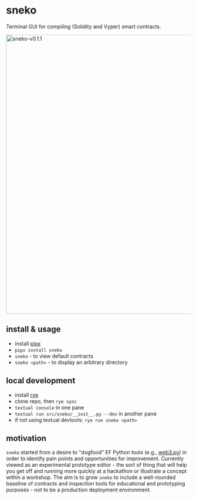 # sneko

Terminal GUI for compiling (Solidity and Vyper) smart contracts.

<img width="760" alt="sneko-v0.1.1" src="https://github.com/user-attachments/assets/4975a2d3-b635-417d-947f-385e04a3ce85">

## install & usage

- install [pipx](https://pipx.pypa.io/latest/installation/)
- `pipx install sneko`
- `sneko` - to view default contracts
- `sneko <path>` - to display an arbitrary directory

## local development

- install [rye](https://rye.astral.sh/guide/installation/)
- clone repo, then `rye sync`
- `textual console` in one pane
- `textual run src/sneko/__init__.py --dev` in another pane
- if not using textual devtools: `rye run sneko <path>`

## motivation

`sneko` started from a desire to "dogfood" EF Python tools (e.g., [web3.py](https://github.com/ethereum/web3.py)) in order to identify pain points and opportunities for improvement. Currently viewed as an experimental prototype editor - the sort of thing that will help you get off and running more quickly at a hackathon or illustrate a concept within a workshop. The aim is to grow `sneko` to include a well-rounded baseline of contracts and inspection tools for educational and prototyping purposes - not to be a production deployment environment.
